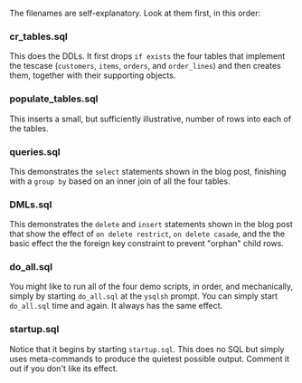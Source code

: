 The filenames are self-explanatory. Look at them first, in this order:

### cr_tables.sql
This does the DDLs. It first drops `if exists` the four tables that implement the tescase (`customers`, `items`, `orders`, and `order_lines`) and then creates them, together with their supporting objects.

### populate_tables.sql
This inserts a small, but sufficiently illustrative, number of rows into each of the tables.

### queries.sql
This demonstrates the `select` statements shown in the blog post, finishing with a `group by` based on an inner join of all the four tables.

### DMLs.sql
This demonstrates the `delete` and `insert` statements shown in the blog post that show the effect of `on delete restrict`,  `on delete casade`, and the the basic effect the the foreign key constraint to prevent "orphan" child rows.

### do_all.sql
You might like to run all of the four demo scripts, in order, and mechanically, simply by starting `do_all.sql` at the `ysqlsh` prompt. You can simply start `do_all.sql` time and again. It always has the same effect.

### startup.sql
Notice that it begins by starting `startup.sql`. This does no SQL but simply uses meta-commands to produce the quietest possible output. Comment it out if you don't like its effect.
